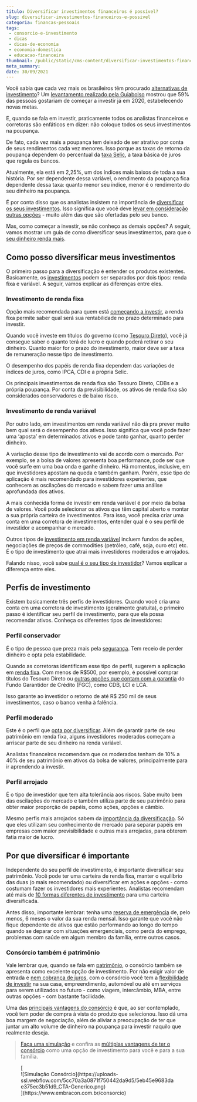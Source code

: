 ```yaml
---
titulo: Diversificar investimentos financeiros é possível?
slug: diversificar-investimentos-financeiros-e-possivel
categoria: financas-pessoais
tags:
 - consorcio-e-investimento
 - dicas
 - dicas-de-economia
 - economia-domestica
 - educacao-financeira
thumbnail: /public/static/cms-content/diversificar-investimentos-financeiros-e-possivel.jpg
meta_summary: 
date: 30/09/2021
---
```

Você sabia que cada vez mais os brasileiros têm procurado [alternativas de investimento](https://www.embracon.com.br/blog/8-motivos-que-comprovam-que-consorcio-e-investimento)? Um [levantamento realizado pela Guiabolso](https://www.moneytimes.com.br/metas-2020-brasileiros-querem-investir-viajar-e-trocar-de-emprego-revela-guiabolso/) mostrou que 59% das pessoas gostariam de começar a investir já em 2020, estabelecendo novas metas.

E, quando se fala em investir, praticamente todos os analistas financeiros e corretoras são enfáticos em dizer: não coloque todos os seus investimentos na poupança.

De fato, cada vez mais a poupança tem deixado de ser atrativo por conta de seus rendimentos cada vez menores. Isso porque as taxas de retorno da poupança dependem do percentual da [taxa Selic](https://www.embracon.com.br/blog/entenda-a-importancia-da-taxa-selic-e-da-inflacao), a taxa básica de juros que regula os bancos.

Atualmente, ela está em 2,25%, um dos índices mais baixos de toda a sua história. Por ser dependente dessa variável, o rendimento da poupança fica dependente dessa taxa: quanto menor seu índice, menor é o rendimento do seu dinheiro na poupança.

É por conta disso que os analistas insistem na importância de [diversificar os seus investimentos](https://www.embracon.com.br/blog/investimento-na-crise-o-consorcio-sempre-e-um-bom-negocio). Isso significa que você deve [levar em consideração outras opções](https://www.embracon.com.br/blog/afinal-quais-sao-as-diferencas-entre-poupar-economizar-e-investir) - muito além das que são ofertadas pelo seu banco.

Mas, como começar a investir, se não conheço as demais opções? A seguir, vamos mostrar um guia de como diversificar seus investimentos, para que o [seu dinheiro renda mais](https://www.embracon.com.br/blog/quais-sao-os-melhores-tipos-de-investimentos-atualmente-confira).

Como posso diversificar meus investimentos
------------------------------------------

O primeiro passo para a diversificação é entender os produtos existentes. Basicamente, os [investimentos](https://www.embracon.com.br/blog/qual-o-melhor-investimento-para-r-50-r-500-ou-r-5000) podem ser separados por dois tipos: renda fixa e variável. A seguir, vamos explicar as diferenças entre eles.

### Investimento de renda fixa

Opção mais recomendada para quem está [começando a investir](https://www.embracon.com.br/blog/entenda-como-comecar-a-investir-mesmo-com-pouco-dinheiro), a renda fixa permite saber qual será sua rentabilidade no prazo determinado para investir.

Quando você investe em títulos do governo (como [Tesouro Direto](https://www.embracon.com.br/blog/tesouro-direto-guia-rapido-com-tudo-o-que-voce-precisa-saber)), você já consegue saber o quanto terá de lucro e quando poderá retirar o seu dinheiro. Quanto maior for o prazo do investimento, maior deve ser a taxa de remuneração nesse tipo de investimento.

O desempenho dos papéis de renda fixa dependem das variações de índices de juros, como IPCA, CDI e a própria Selic.

Os principais investimentos de renda fixa são Tesouro Direto, CDBs e a própria poupança. Por conta da previsibilidade, os ativos de renda fixa são considerados conservadores e de baixo risco.

### Investimento de renda variável

Por outro lado, em investimentos em renda variável não dá pra prever muito bem qual será o desempenho dos ativos. Isso significa que você pode fazer uma ‘aposta’ em determinados ativos e pode tanto ganhar, quanto perder dinheiro.

A variação desse tipo de investimento vai de acordo com o mercado. Por exemplo, se a bolsa de valores apresenta boa performance, pode ser que você surfe em uma boa onda e ganhe dinheiro. Há momentos, inclusive, em que investidores apostam na queda e também ganham. Porém, esse tipo de aplicação é mais recomendado para investidores experientes, que conhecem as oscilações do mercado e sabem fazer uma análise aprofundada dos ativos.

A mais conhecida forma de investir em renda variável é por meio da bolsa de valores. Você pode selecionar os ativos que têm capital aberto e montar a sua própria carteira de investimentos. Para isso, você precisa criar uma conta em uma corretora de investimentos, entender qual é o seu perfil de investidor e acompanhar o mercado.

Outros tipos de [investimento em renda variável](https://www.embracon.com.br/blog/investimentos-alto-risco-vale-a-pena) incluem fundos de ações, negociações de preços de commodities (petróleo, café, soja, ouro etc) etc. É o tipo de investimento que atrai mais investidores moderados e arrojados.

Falando nisso, você sabe [qual é o seu tipo de investidor](https://www.embracon.com.br/blog/perfil-de-investidor-conheca-os-tipos-e-saiba-qual-e-o-seu)? Vamos explicar a diferença entre eles.

Perfis de investimento
----------------------

Existem basicamente três perfis de investidores. Quando você cria uma conta em uma corretora de investimento (geralmente gratuita), o primeiro passo é identificar seu perfil de investimento, para que ela possa recomendar ativos. Conheça os diferentes tipos de investidores:

### Perfil conservador

É o tipo de pessoa que preza mais pela [segurança](https://www.embracon.com.br/materiais-gratuitos/guia-tudo-o-que-voce-precisa-saber-pra-entrar-em-um-consorcio). Tem receio de perder dinheiro e opta pela estabilidade.

Quando as corretoras identificam esse tipo de perfil, sugerem a aplicação em [renda fixa](https://www.embracon.com.br/blog/reserva-financeira-como-preparar-a-sua). Com menos de R$500, por exemplo, é possível comprar títulos do Tesouro Direto ou [outras opções que contam com a garantia](https://www.embracon.com.br/blog/quais-sao-os-melhores-tipos-de-investimentos-atualmente-confira) do Fundo Garantidor de Crédito (FGC), como CDB, LCI e LCA.

Isso garante ao investidor o retorno de até R$ 250 mil de seus investimentos, caso o banco venha à falência.

### Perfil moderado

Este é o perfil que [opta por diversificar](https://www.embracon.com.br/blog/conheca-4-opcoes-para-quem-quer-comecar-a-investir). Além de garantir parte de seu patrimônio em renda fixa, alguns investidores moderados começam a arriscar parte de seu dinheiro na renda variável.

Analistas financeiros recomendam que os moderados tenham de 10% a 40% de seu patrimônio em ativos da bolsa de valores, principalmente para ir aprendendo a investir.

### Perfil arrojado

É o tipo de investidor que tem alta tolerância aos riscos. Sabe muito bem das oscilações do mercado e também utiliza parte de seu patrimônio para obter maior proporção de papéis, como ações, opções e câmbio.

Mesmo perfis mais arrojados sabem da [importância da diversificação](https://www.embracon.com.br/blog/guardar-poupar-ou-investir-qual-a-diferenca-entre-os-termos). Só que eles utilizam seu conhecimento de mercado para separar papéis em empresas com maior previsibilidade e outras mais arrojadas, para obterem fatia maior de lucro.

Por que diversificar é importante
---------------------------------

Independente do seu perfil de investimento, é importante diversificar seu patrimônio. Você pode ter uma carteira de renda fixa, manter o equilíbrio das duas (o mais recomendado) ou diversificar em ações e opções - como costumam fazer os investidores mais experientes. Analistas recomendam até mais de [10 formas diferentes de investimento](https://www.embracon.com.br/blog/como-investir-em-curto-medio-e-longo-prazo) para uma carteira diversificada.

Antes disso, importante lembrar: tenha uma [reserva de emergência](https://www.embracon.com.br/blog/5-erros-que-voce-deve-evitar-para-conseguir-economizar-dinheiro) de, pelo menos, 6 meses o valor da sua renda mensal. Isso garante que você não fique dependente de ativos que estão performando ao longo do tempo quando se deparar com situações emergenciais, como perda do emprego, problemas com saúde em algum membro da família, entre outros casos.

### Consórcio também é patrimônio

Vale lembrar que, quando se fala em [patrimônio](https://www.embracon.com.br/blog/e-possivel-aumentar-o-patrimonio-saiba-aqui), o consórcio também se apresenta como excelente opção de investimento. Por não exigir valor de entrada e [nem cobrança de juros](https://www.embracon.com.br/blog/consorcio-nao-tem-juros-entenda), com o consórcio você tem a [flexibilidade de investir](https://www.embracon.com.br/blog/investimento-na-crise-o-consorcio-sempre-e-um-bom-negocio) na sua casa, empreendimento, automóvel ou até em serviços para serem utilizados no futuro - como viagem, intercâmbio, MBA, entre outras opções - com bastante facilidade.

Uma das [principais vantagens do consórcio](https://www.embracon.com.br/blog/confira-10-vantagens-indiscutiveis-do-consorcio) é que, ao ser contemplado, você tem poder de compra à vista do produto que selecionou. Isso dá uma boa margem de negociação, além de aliviar a preocupação de ter que juntar um alto volume de dinheiro na poupança para investir naquilo que realmente deseja.

> [Faça uma simulação](https://www.embracon.com.br/) e confira as [múltiplas vantagens de ter o consórcio](https://www.embracon.com.br/conhecaoconsorcio/quais-sao-as-vantagens-do-consorcio) como uma opção de investimento para você e para a sua família.

<figure class="w-richtext-figure-type-image w-richtext-align-center">[<div>![Simulação Consórcio](https://uploads-ssl.webflow.com/5cc70a3a0871f750442da9d5/5eb45e9683dae375ec3b51d9_CTA-Generico.png)</div>](https://www.embracon.com.br/consorcio)</figure>
